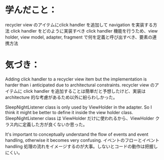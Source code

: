# 学んだこと：
recycler view のアイテムにclick handler を追加して navigation を実装する方法
  click handler をどのように実装すべき
    click handler 機能を行うため、view holder, view model, adapter, fragment で何を定義と呼び出すべき、要素の連携方法

# 気づき：
Adding click handler to a recycler view item but the implementation is harder than i anticipated due to architectural constraints.
recycler view のアイテムに click handler を追加することは簡単だと予想したけど、実装は architecture 的な考慮があるため以外に紛らわしかった。

SleepNightListener class is only used by ViewHolder in the adapter. So I think it might be better to define it inside the view holder class.
SleepNightListener class は ViewHolder だけに使われるから、ViewHolder クラス内に定義した方が良くないか思った。

It's important to conceptually understand the flow of events and event handling, otherwise it becomes very confusing.
イベントのフローとイベント handling 処理の流れをイメージするのが大事。しないとコードの動作は把握しにくい。
